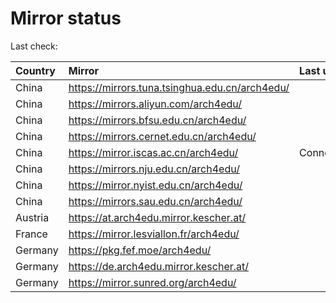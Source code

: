 <script src="./time.js"></script>
# Mirror status
Last check: <script type="text/javascript">localize(1709901098.378456);</script>

|Country|Mirror|Last update|
|:------|:-----|:----------|
|China|https://mirrors.tuna.tsinghua.edu.cn/arch4edu/|<script type="text/javascript">localize(1709879914);</script>|
|China|https://mirrors.aliyun.com/arch4edu/|<script type="text/javascript">localize(1709836393);</script>|
|China|https://mirrors.bfsu.edu.cn/arch4edu/|<script type="text/javascript">localize(1709836393);</script>|
|China|https://mirrors.cernet.edu.cn/arch4edu/|<script type="text/javascript">localize(1709879914);</script>|
|China|https://mirror.iscas.ac.cn/arch4edu/|ConnectionError|
|China|https://mirrors.nju.edu.cn/arch4edu/|<script type="text/javascript">localize(1709836393);</script>|
|China|https://mirror.nyist.edu.cn/arch4edu/|<script type="text/javascript">localize(1709879914);</script>|
|China|https://mirrors.sau.edu.cn/arch4edu/|<script type="text/javascript">localize(1709879914);</script>|
|Austria|https://at.arch4edu.mirror.kescher.at/|<script type="text/javascript">localize(1709879914);</script>|
|France|https://mirror.lesviallon.fr/arch4edu/|<script type="text/javascript">localize(1709836393);</script>|
|Germany|https://pkg.fef.moe/arch4edu/|<script type="text/javascript">localize(1709879914);</script>|
|Germany|https://de.arch4edu.mirror.kescher.at/|<script type="text/javascript">localize(1709879914);</script>|
|Germany|https://mirror.sunred.org/arch4edu/|<script type="text/javascript">localize(1709879914);</script>|

<script src="./tablefilter/tablefilter.js"></script>
<script src="./table.js"></script>
